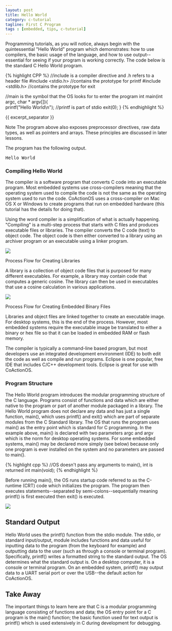 ```yaml
---
layout: post
title: Hello World
category: c-tutorial
tagline: First C Program
tags : [embedded, tips, c-tutorial]
---
```


Programming tutorials, as you will notice, always begin with the quintessential 
"Hello World" program which demonstrates: how to use compilers, the basic usage 
of the language, and how to use output--essential for seeing if your program is 
working correctly. The code below is the standard C Hello World program.

{% highlight CPP %}
//include is a compiler directive and .h refers to a header file
#include <stdio.h> //contains the prototype for printf
#include <stdlib.h> //contains the prototype for exit

//main is the symbol that the OS looks for to enter the program
int main(int argc, char * argv[]){  
     printf("Hello World\n"); //printf is part of stdio
     exit(0);
}
{% endhighlight %}

{{ excerpt_separator }}

<div class="alert alert-info"><span class="label label-danger">Note</span> The program above also exposes preprocessor directives, 
raw data types, as well as pointers and arrays. These principles are discussed 
in later lessons. </div>

The program has the following output.

<pre>Hello World</pre>

### Compiling Hello World

The compiler is a software program that converts C code into an executable program. 
Most embedded systems use cross-compilers meaning that the operating system used to 
compile the code is not the same as the operating system used to run the code. 
CoActionOS uses a cross-compiler on Mac OS X or Windows to create programs that run 
on embedded hardware (this tutorial has the details for doing that).

Using the word compiler is a simplification of what is actually happening. 
"Compiling" is a multi-step process that starts with C files and produces executable 
files or libraries. The compiler converts the C code (text) to object code. 
The object code is then either converted to a library using an archiver program or 
an executable using a linker program.

<img class="post_image" src="{{ BASE_PATH }}/images/compiler-library-flow.svg" />

Process Flow for Creating Libraries

A library is a collection of object code files that is purposed for many different executables. 
For example, a library may contain code that computes a generic cosine. 
The library can then be used in executables that use a cosine calculation in various applications.

<img class="post_image" src="{{ BASE_PATH }}/images/compiler-executable-flow.svg" />

Process Flow for Creating Embedded Binary Files

Libraries and object files are linked together to create an executable image. 
For desktop systems, this is the end of the process. However, most embedded 
systems require the executable image be translated to either a binary or hex file 
so that it can be loaded in embedded RAM or flash memory.

The compiler is typically a command-line based program, but most developers 
use an integrated development environment (IDE) to both edit the code as well 
as compile and run programs. Eclipse is one popular, free IDE that includes C/C++ 
development tools. Eclipse is great for use with CoActionOS.

### Program Structure

The Hello World program introduces the modular programming structure of the C 
language. Programs consist of functions and data which are either native to the 
program or part of another module packaged in a library. The Hello World program 
does not declare any data and has just a single function, main(), which uses 
printf() and exit() which are part of separate modules from the C Standard library. 
The OS that runs the program uses main() as the entry point which is standard for 
C programming. In the example above, main() is declared with two parameters argc 
and argv which is the norm for desktop operating systems. For some embedded systems, 
main() may be declared more simply (see below) because only one program is 
ever installed on the system and no parameters are passed to main().

{% highlight cpp %}
//OS doesn't pass any arguments to main(), int is returned
int main(void); 
{% endhighlight %}

Before running main(), the OS runs startup code referred to as the C-runtime (CRT) 
code which initializes the program. The program then executes statements--separated 
by semi-colons--sequentially meaning printf() is first executed then exit() is executed.

<img class="post_image" src="{{ BASE_PATH }}/images/hello-flow.svg" />

## Standard Output

Hello World uses the printf() function from the stdio module. The stdio, or 
standard input/output, module includes functions and data useful for inputting 
data to the program (from the keyboard for example) and outputting data to the 
user (such as through a console or terminal program). Specifically, printf() writes
 a formatted string to the standard output. The OS determines what the standard output 
 is. On a desktop computer, it is a console or terminal program. On an embedded system, 
 printf() may output data to a UART serial port or over the USB--the default action 
 for CoActionOS.

## Take Away

The important things to learn here are that C is a modular programming language 
consisting of functions and data; the OS entry point for a C program is the main() 
function; the basic function used for text output is printf() which is used extensively 
in C during development for debugging.